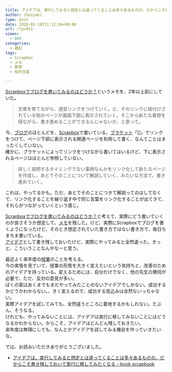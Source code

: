 ```yaml
---
title: アイデアは、実行してみると想定とは違ってくることは多々あるものの、だからこそ書き残しておいて実行に移してみたくなる
author: choiyaki
type: post
date: 2020-02-18T11:11:36+00:00
url: /?p=911
views:
  - 605
categories:
  - 雑記
tags:
  - Scrapbox
  - メモ
  - 教育
  - 知的生産

---
```

[Scrapboxでブログを書いてみるのはどうか？][1]というメモを、2年以上前にしていた。

> 文章を育てながら、適宜リンクをつけていく。と、そのリンクに紐付けされている他のページが画面下部に表示されていく。そこから新たな着想を得ながら、書き進めることができるんじゃないか、と思って。

今、[ブログ][2]のほとんどを、[Scrapbox][3]で書いている。[ブラケット][4]「[]」でリンクをつけて、ページ下部に表示される関連ページを利用して書く、なんてことはまったくしていない。  
確かに、ブラケットによってリンクをつけながら書いてはいるけど、下に表示されるページはほとんど参照していない。

> 詳しく説明するタイミングでない事柄なんかをリンク化して新たなページを作成し、あとでそのことについて解説していく、みたいな方法で、書き進めていく。

これは、やってるかも。ただ、あとでそのことにつきて解説ってのはしてなくて、リンク化することを繰り返す中で同じ言葉をリンク化することが出てきて、それらがつながっていくという感じ。

[Scrapboxでブログを書いてみるのはどうか？][1]と考えて、実際にどう書いていくのが良さそうか想定して、[メモ][5]を残した。けど、実際にScrapboxでブログを書くようになったけど、そのとき想定されていた書き方ではない書き方で、毎日ちまちま書いている。  
[アイデア][6]として書き残しておいたけど、実際にやってみると全然違った。きっと、こういうことなんやなーと思う。

最近よく来年度の[授業][7]のことを考える。  
今の実情を見ていて、授業の形態を大きく変えたいという気持ちと、改善のためのアイデアを持っている。変えるためには、自分だけでなく、他の先生の賛同が必要で、ただ、反対の意見が多い。  
ぼくの案はあくまでもまだやってみたことのないアイデアでしかない。成功するかどうかわからない。、きく変えるので、成功する見込みは全然ないっちゃない。  
実際アイデアを試してみても、全然違うところに着地するかもしれない。たぶん、そうなる。  
けれども、やってみないことには、アイデアは実行に移してみないことにはどうなるかわからない。からこそ、アイデアはどんどん残しておきたい。  
来年度は無理にしても、なんとかアイデアを試してみる機会を作っていきたいな。

では、お読みいただきありがとうございました。

  * [アイデアは、実行してみると想定とは違ってくることは多々あるものの、だからこそ書き残しておいて実行に移してみたくなる &#8211; book scrapbook][8]

 [1]: https://scrapbox.io/choiyaki-hondana/Scrapbox%E3%81%A7%E3%83%96%E3%83%AD%E3%82%B0%E3%82%92%E6%9B%B8%E3%81%84%E3%81%A6%E3%81%BF%E3%82%8B%E3%81%AE%E3%81%AF%E3%81%A9%E3%81%86%E3%81%8B%EF%BC%9F
 [2]: https://scrapbox.io/choiyaki-hondana/%E3%83%96%E3%83%AD%E3%82%B0
 [3]: https://scrapbox.io/choiyaki-hondana/Scrapbox
 [4]: https://scrapbox.io/choiyaki-hondana/%E3%83%96%E3%83%A9%E3%82%B1%E3%83%83%E3%83%88
 [5]: https://scrapbox.io/choiyaki-hondana/%E3%83%A1%E3%83%A2
 [6]: https://scrapbox.io/choiyaki-hondana/%E3%82%A2%E3%82%A4%E3%83%87%E3%82%A2
 [7]: https://scrapbox.io/choiyaki-hondana/%E6%8E%88%E6%A5%AD
 [8]: https://scrapbox.io/choiyaki-hondana/%E3%82%A2%E3%82%A4%E3%83%87%E3%82%A2%E3%81%AF%E3%80%81%E5%AE%9F%E8%A1%8C%E3%81%97%E3%81%A6%E3%81%BF%E3%82%8B%E3%81%A8%E6%83%B3%E5%AE%9A%E3%81%A8%E3%81%AF%E9%81%95%E3%81%A3%E3%81%A6%E3%81%8F%E3%82%8B%E3%81%93%E3%81%A8%E3%81%AF%E5%A4%9A%E3%80%85%E3%81%82%E3%82%8B%E3%82%82%E3%81%AE%E3%81%AE%E3%80%81%E3%81%A0%E3%81%8B%E3%82%89%E3%81%93%E3%81%9D%E6%9B%B8%E3%81%8D%E6%AE%8B%E3%81%97%E3%81%A6%E3%81%8A%E3%81%84%E3%81%A6%E5%AE%9F%E8%A1%8C%E3%81%AB%E7%A7%BB%E3%81%97%E3%81%A6%E3%81%BF%E3%81%9F%E3%81%8F%E3%81%AA%E3%82%8B